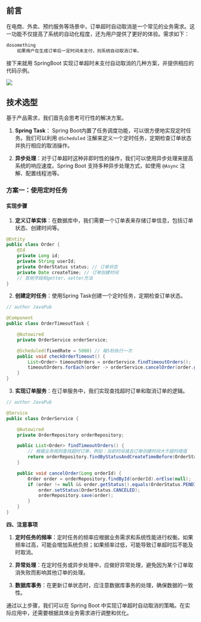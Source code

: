 <!--
 * @Author: JavaPub
 * @Date: 2024-03-05 21:12:48
 * @LastEditors: your name
 * @LastEditTime: 2024-03-05 21:46:21
 * @Description: Here is the JavaPub code base. Search JavaPub on the whole web.
 * @FilePath: \JavaPub-Blog\docs\posts\java\SpringBoot中实现订单30分钟自动取消的策略.md

 今天BOSS约了个面试，HR直接发我一道面试题 

 SpringBoot中实现订单30分钟自动取消的策略
-->



## 前言

在电商、外卖、预约服务等场景中，订单超时自动取消是一个常见的业务需求。这一功能不仅提高了系统的自动化程度，还为用户提供了更好的体验。需求如下：

```bash
dosomething
    如果用户在生成订单后一定时间未支付，则系统自动取消订单。
```

接下来就用 SpringBoot 实现订单超时未支付自动取消的几种方案，并提供相应的代码示例。


![](https://files.mdnice.com/pic/450d8a04-4d5f-451f-8d42-c6ea287177fa.jpg)

## 技术选型

基于产品需求，我们首先会思考可行性的解决方案。

1. **Spring Task**： Spring Boot内置了任务调度功能，可以很方便地实现定时任务。我们可以利用 `@Scheduled` 注解来定义一个定时任务，定期检查订单状态并执行相应的取消操作。

2. **异步处理**：对于订单超时这种非即时性的操作，我们可以使用异步处理来提高系统的响应速度。Spring Boot 支持多种异步处理方式，如使用 `@Async` 注解、配置线程池等。


### 方案一：使用定时任务



#### 实现步骤

1. **定义订单实体**：在数据库中，我们需要一个订单表来存储订单信息，包括订单状态、创建时间等。


```java
@Entity
public class Order {
    @Id
    private Long id;
    private String userId;
    private OrderStatus status; // 订单状态
    private Date createTime; // 订单创建时间
    // 其他字段和getter、setter方法
}
```

2. **创建定时任务**：使用Spring Task创建一个定时任务，定期检查订单状态。


```java
// author JavaPub

@Component
public class OrderTimeoutTask {

    @Autowired
    private OrderService orderService;

    @Scheduled(fixedRate = 5000) // 每5秒执行一次
    public void checkOrderTimeout() {
        List<Order> timeoutOrders = orderService.findTimeoutOrders();
        timeoutOrders.forEach(order -> orderService.cancelOrder(order.getId()));
    }
}
```

3. **实现订单服务**：在订单服务中，我们实现查找超时订单和取消订单的逻辑。


```java
// author JavaPub

@Service
public class OrderService {

    @Autowired
    private OrderRepository orderRepository;

    public List<Order> findTimeoutOrders() {
        // 根据业务规则查找超时订单，例如：当前时间减去订单创建时间大于超时阈值
        return orderRepository.findByStatusAndCreateTimeBefore(OrderStatus.PENDING_PAYMENT, new Date(System.currentTimeMillis() - TIMEOUT_THRESHOLD));
    }

    public void cancelOrder(Long orderId) {
        Order order = orderRepository.findById(orderId).orElse(null);
        if (order != null && order.getStatus().equals(OrderStatus.PENDING_PAYMENT)) {
            order.setStatus(OrderStatus.CANCELED);
            orderRepository.save(order);
        }
    }
}
```



**四、注意事项**

1. **定时任务的频率**：定时任务的频率应根据业务需求和系统性能进行权衡。如果频率过高，可能会增加系统负担；如果频率过低，可能导致订单超时后不能及时取消。

2. **异常处理**：在定时任务或异步处理中，应做好异常处理，避免因为某个订单取消失败而影响其他订单的处理。

3. **数据库事务**：在更新订单状态时，应注意数据库事务的处理，确保数据的一致性。


通过以上步骤，我们可以在 Spring Boot 中实现订单超时自动取消的策略。在实际应用中，还需要根据具体业务需求进行调整和优化。

